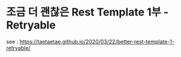 # 조금 더 괜찮은 Rest Template 1부 - Retryable

see : https://taetaetae.github.io/2020/03/22/better-rest-template-1-retryable/
